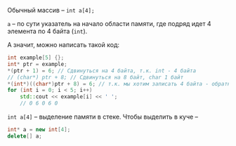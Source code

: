 Обычный массив – `int a[4];`

`а` – по сути указатель на начало области памяти, где подряд идет 4 элемента по 4 байта (`int`).

А значит, можно написать такой код:
```c++
int example[5] {};
int* ptr = example;
*(ptr + 1) = 6; // Сдвинуться на 4 байта, т.к. int - 4 байта
// (char*) ptr + 8; // Сдвинуться на 8 байт, char 1 байт
*(int*)((char*)ptr + 8) = 6; // т.к. мы хотим записать 4 байта - обратно скастовать в int
for (int i = 0; i < 5; i++)
    std::cout << example[i] << ' ';
    // 0 6 0 6 0
```

`int a[4]` – выделение памяти в стеке. 
Чтобы выделить в куче –

```c++
int* a = new int[4];
delete[] a;
```